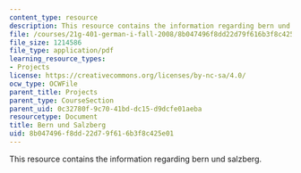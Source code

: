 ```yaml
---
content_type: resource
description: This resource contains the information regarding bern und salzberg.
file: /courses/21g-401-german-i-fall-2008/8b047496f8dd22d79f616b3f8c425e01_MIT21G_401F08_group2.pdf
file_size: 1214586
file_type: application/pdf
learning_resource_types:
- Projects
license: https://creativecommons.org/licenses/by-nc-sa/4.0/
ocw_type: OCWFile
parent_title: Projects
parent_type: CourseSection
parent_uid: 0c32780f-9c70-41bd-dc15-d9dcfe01aeba
resourcetype: Document
title: Bern und Salzberg
uid: 8b047496-f8dd-22d7-9f61-6b3f8c425e01
---
```

This resource contains the information regarding bern und salzberg.